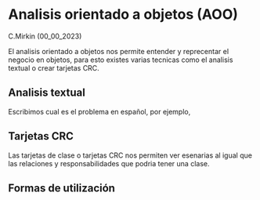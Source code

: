 # Analisis orientado a objetos (AOO)
C.Mirkin (00_00_2023)

El analisis orientado a objetos nos permite entender y reprecentar el negocio en objetos, para esto existes varias tecnicas como el analisis textual o crear tarjetas CRC.

## Analisis textual

Escribimos cual es el problema en español, por ejemplo,

## Tarjetas CRC

Las tarjetas de clase o tarjetas CRC nos permiten ver esenarias al igual que las relaciones y responsabilidades que podria tener una clase.

## Formas de utilización

